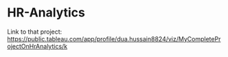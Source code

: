 # HR-Analytics

Link to that project: https://public.tableau.com/app/profile/dua.hussain8824/viz/MyCompleteProjectOnHrAnalytics/k
